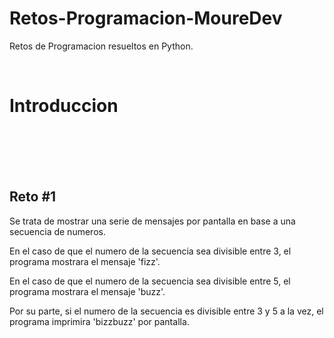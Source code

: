 # Retos-Programacion-MoureDev
Retos de Programacion resueltos en Python.

<br>

<h1> Introduccion </h1>



<br>
<br>
<br>
<br>

<h2> Reto #1 </h2>
Se trata de mostrar una serie de mensajes por pantalla en base a una secuencia de numeros.

En el caso de que el numero de la secuencia sea divisible entre 3, el programa mostrara el mensaje 'fizz'.

En el caso de que el numero de la secuencia sea divisible entre 5, el programa mostrara el mensaje 'buzz'.

Por su parte, si el numero de la secuencia es divisible entre 3 y 5 a la vez, el programa imprimira 'bizzbuzz' por pantalla.
<br>
<br>
<br>
<br>
